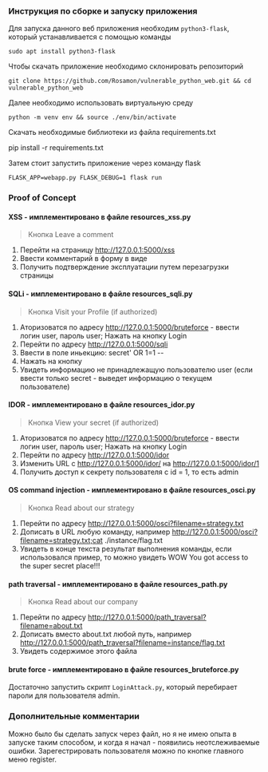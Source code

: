 ### Инструкция по сборке и запуску приложения

Для запуска данного веб приложения необходим `python3-flask`, который устанавливается с помощью команды

`sudo apt install python3-flask`

Чтобы скачать приложение необходимо склонировать репозиторий

`git clone https://github.com/Rosamon/vulnerable_python_web.git && cd vulnerable_python_web`


Далее необходимо использовать виртуальную среду

`python -m venv env && source ./env/bin/activate`

Скачать необходимые библиотеки из файла requirements.txt

pip install -r requirements.txt

Затем стоит запустить приложение через команду flask

`FLASK_APP=webapp.py FLASK_DEBUG=1 flask run`


### Proof of Concept

#### XSS - имплементировано в файле resources_xss.py
> Кнопка Leave a comment
1. Перейти на страницу http://127.0.0.1:5000/xss
2. Ввести комментарий в форму в виде <script>alert(123)</script>
3. Получить подтверждение эксплуатации путем перезагрузки страницы


#### SQLi - имплементировано в файле resources_sqli.py
> Кнопка Visit your Profile (if authorized)
1. Аторизоватся по адресу http://127.0.0.1:5000/bruteforce - ввести логин user, пароль user; Нажать на кнопку Login
2. Перейти по адресу http://127.0.0.1:5000/sqli
3. Ввести в поле иньекцию: secret' OR 1=1 --
4. Нажать на кнопку
5. Увидеть информацию не принадлежащую пользователю user (если ввести только secret - выведет информацию о текущем пользователе)

#### IDOR - имплементировано в файле resources_idor.py
> Кнопка View your secret (if authorized)
1. Аторизоватся по адресу http://127.0.0.1:5000/bruteforce - ввести логин user, пароль user; Нажать на кнопку Login
2. Перейти по адресу http://127.0.0.1:5000/idor
3. Изменить URL c http://127.0.0.1:5000/idor/<number> на http://127.0.0.1:5000/idor/1
4. Получить доступ к секрету пользователя с id = 1, то есть admin

#### OS command injection - имплементировано в файле resources_osci.py
> Кнопка Read about our strategy
1. Перейти по адресу http://127.0.0.1:5000/osci?filename=strategy.txt
2. Дописать в URL любую команду, например http://127.0.0.1:5000/osci?filename=strategy.txt;cat ./instance/flag.txt
3. Увидеть в конце текста результат выполнения команды, если использовался пример, то можно увидеть WOW You got access to the super secret place!!!


#### path traversal - имплементировано в файле resources_path.py
> Кнопка Read about our company
1. Перейти по адресу http://127.0.0.1:5000/path_traversal?filename=about.txt
2. Дописать вместо about.txt любой путь, например http://127.0.0.1:5000/path_traversal?filename=instance/flag.txt
3. Увидеть содержимое этого файла


#### brute force - имплементировано в файле resources_bruteforce.py
Достаточно запустить скрипт `LoginAttack.py`, который перебирает пароли для пользователя admin.


### Дополнительные комментарии
Можно было бы сделать запуск через файл, но я не имею опыта в запуске таким способом, и когда я начал - появились неотслеживаемые ошибки.
Зарегестрировать пользователя можно по кнопке главного меню register.
